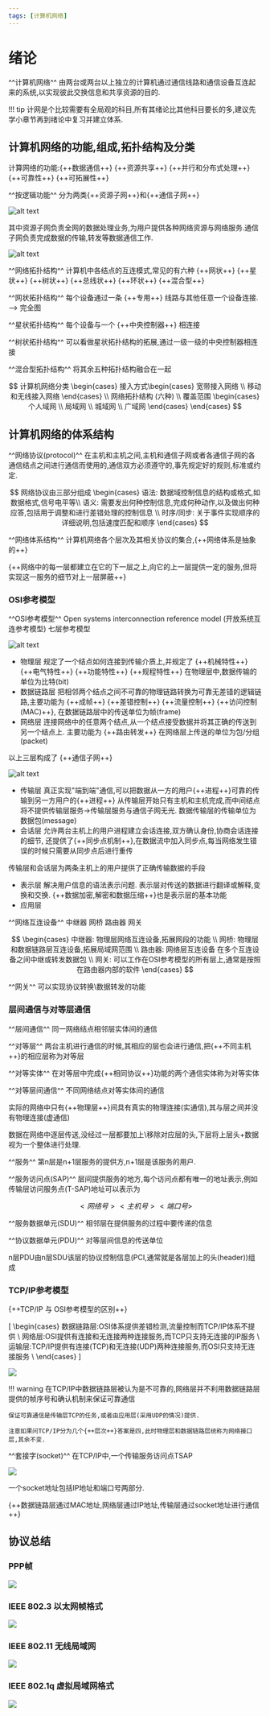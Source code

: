 ```yaml
---
tags: [计算机网络]
---
```


# 绪论
^^计算机网络^^ 由两台或两台以上独立的计算机通过通信线路和通信设备互连起来的系统,以实现彼此交换信息和共享资源的目的.

!!! tip
    计网是个比较需要有全局观的科目,所有其绪论比其他科目要长的多,建议先学小章节再到绪论中复习并建立体系.

## 计算机网络的功能,组成,拓扑结构及分类
计算网络的功能:{++数据通信++} {++资源共享++} {++并行和分布式处理++} {++可靠性++} {++可拓展性++}

^^按逻辑功能^^ 分为两类{++资源子网++}和{++通信子网++}

![alt text](./images/逻辑功能分类.png)

其中资源子网负责全网的数据处理业务,为用户提供各种网络资源与网络服务.通信子网负责完成数据的传输,转发等数据通信工作.

![alt text](./images/网络拓扑结构.png)

^^网络拓扑结构^^ 计算机中各结点的互连模式,常见的有六种 {++网状++} {++星状++} {++树状++} {++总线状++} {++环状++} {++混合型++}

^^网状拓扑结构^^ 每个设备通过一条 {++专用++} 线路与其他任意一个设备连接. --> 完全图 

^^星状拓扑结构^^ 每个设备与一个 {++中央控制器++} 相连接

^^树状拓扑结构^^ 可以看做星状拓扑结构的拓展,通过一级一级的中央控制器相连接 

^^混合型拓扑结构^^ 将其余五种拓扑结构融合在一起

$$
计算机网络分类
\begin{cases}
    接入方式\begin{cases}
        宽带接入网络 \\
        移动和无线接入网络
    \end{cases} \\
    网络拓扑结构 (六种) \\
    覆盖范围 \begin{cases}
        个人域网 \\
        局域网 \\
        城域网 \\
        广域网
    \end{cases}
\end{cases}
$$

## 计算机网络的体系结构

^^网络协议(protocol)^^ 在主机和主机之间,主机和通信子网或者各通信子网的各通信结点之间进行通信而使用的,通信双方必须遵守的,事先规定好的规则,标准或约定. 

$$
网络协议由三部分组成
\begin{cases}
语法: 数据域控制信息的结构或格式,如数据格式,信号电平等\\
语义: 需要发出何种控制信息,完成何种动作,以及做出何种应答,包括用于调整和进行差错处理的控制信息 \\
时序/同步: 关于事件实现顺序的详细说明,包括速度匹配和顺序
\end{cases}
$$

^^网络体系结构^^ 计算机网络各个层次及其相关协议的集合,{++网络体系是抽象的++}

{++网络中的每一层都建立在它的下一层之上,向它的上一层提供一定的服务,但将实现这一服务的细节对上一层屏蔽++}

### OSI参考模型

^^OSI参考模型^^ Open systems interconnection reference model (开放系统互连参考模型) 七层参考模型

![alt text](./images/OSI.png)

- 物理层 规定了一个结点如何连接到传输介质上,并规定了 {++机械特性++} {++电气特性++} {++功能特性++} {++规程特性++} 在物理层中,数据传输的单位为比特(bit)
- 数据链路层 把相邻两个结点之间不可靠的物理链路转换为可靠无差错的逻辑链路,主要功能为 {++成帧++} {++差错控制++} {++流量控制++} {++访问控制(MAC)++}, 在数据链路层中的传送单位为帧(frame)
- 网络层 连接网络中的任意两个结点,从一个结点接受数据并将其正确的传送到另一个结点上. 主要功能为 {++路由转发++} 在网络层上传送的单位为包/分组(packet)

以上三层构成了 {++通信子网++}

![alt text](./images/通信过程.png)

- 传输层 真正实现"端到端"通信,可以把数据从一方的用户{++进程++}可靠的传输到另一方用户的{++进程++} 从传输层开始只有主机和主机完成,而中间结点将不提供传输层服务->传输层服务与通信子网无光. 数据传输层的传输单位为数据包(message) 
- 会话层 允许两台主机上的用户进程建立会话连接,双方确认身份,协商会话连接的细节, 还提供了{++同步点机制++},在数据流中加入同步点,每当网络发生错误的时候只需要从同步点后进行重传 

传输层和会话层为两条主机上的用户提供了正确传输数据的手段

- 表示层 解决用户信息的语法表示问题. 表示层对传送的数据进行翻译或解释,变换和交换. {++数据加密,解密和数据压缩++}也是表示层的基本功能
- 应用层 

^^网络互连设备^^ 中继器 网桥 路由器 网关

$$
\begin{cases}
中继器: 物理层网络互连设备,拓展网段的功能 \\
网桥: 物理层和数据链路层互连设备,拓展局域网范围 \\
路由器: 网络层互连设备 在多个互连设备之间中继或转发数据包 \\
网关: 可以工作在OSI参考模型的所有层上,通常是按照在路由器内部的软件
\end{cases}
$$

^^网关^^ 可以实现协议转换\数据转发的功能

### 层间通信与对等层通信 
^^层间通信^^ 同一网络结点相邻层实体间的通信

^^对等层^^ 两台主机进行通信的时候,其相应的层也会进行通信,把{++不同主机++}的相应层称为对等层 

^^对等实体^^ 在对等层中完成{++相同协议++}功能的两个通信实体称为对等实体 

^^对等层间通信^^ 不同网络结点对等实体间的通信

实际的网络中只有{++物理层++}间具有真实的物理连接(实通信),其与层之间并没有物理连接(虚通信)

数据在网络中逐层传送,没经过一层都要加上\移除对应层的头,下层将上层头+数据视为一个整体进行处理.

^^服务^^ 第n层是n+1层服务的提供方,n+1层是该服务的用户.

^^服务访问点(SAP)^^ 层间提供服务的地方,每个访问点都有唯一的地址表示,例如传输层访问服务点(T-SAP)地址可以表示为 

$$<网络号><主机号><端口号>$$

^^服务数据单元(SDU)^^ 相邻层在提供服务的过程中要传递的信息

^^协议数据单元(PDU)^^ 对等层间信息的传送单位 

n层PDU由n层SDU该层的协议控制信息(PCI,通常就是各层加上的头(header))组成 

### TCP/IP参考模型
{++TCP/IP 与 OSI参考模型的区别++}

\[
\begin{cases}
数据链路层:OSI体系提供差错检测,流量控制而TCP/IP体系不提供 \\
网络层:OSI提供有连接和无连接两种连接服务,而TCP只支持无连接的IP服务 \\
运输层:TCP/IP提供有连接(TCP)和无连接(UDP)两种连接服务,而OSI只支持无连接服务 \\
\end{cases}
\]

![](./images/参考模型.png)

!!! warning 
    在TCP/IP中数据链路层被认为是不可靠的,网络层并不利用数据链路层提供的帧序号和确认机制来保证可靠通信 
    
    保证可靠通信是传输层TCP的任务,或者由应用层(采用UDP的情况)提供.

    注意如果问TCP/IP分为几个{++层次++}答案是四,此时物理层和数据链路层统称为网络接口层,其余不变.

^^套接字(socket)^^  在TCP/IP中,一个传输服务访问点TSAP

![](./images/socket通信.png)

一个socket地址包括IP地址和端口号两部分. 

{++数据链路层通过MAC地址,网络层通过IP地址,传输层通过socket地址进行通信++}


## 协议总结

### PPP帧
![](./images/PPP帧.png)

### IEEE 802.3 以太网帧格式

![](./images/以太网MAC帧格式.png)

### IEEE 802.11 无线局域网

![](./images/802.11帧结构.png)

### IEEE 802.1q 虚拟局域网格式

![](./images/802.1q帧格式.png)